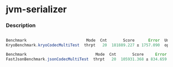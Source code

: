 jvm-serializer
==============
### Description

```java  

Benchmark                          Mode  Cnt       Score      Error  Units
KryoBenchmark.kryoCodecMultiTest  thrpt   20  181889.227 ± 1757.090  ops/s

Benchmark                              Mode  Cnt       Score     Error  Units
FastJsonBenchmark.jsonCodecMultiTest  thrpt   20  105931.368 ± 834.659  ops/s

```